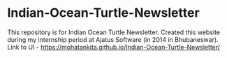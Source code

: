 # Indian-Ocean-Turtle-Newsletter
This repository is for Indian Ocean Turtle Newsletter. Created this website during my internship period at Ajatus Software (in 2014 in Bhubaneswar).
Link to UI - https://mohatankita.github.io/Indian-Ocean-Turtle-Newsletter/

